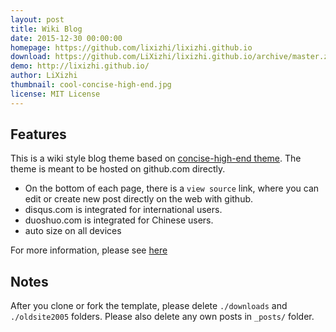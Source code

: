 ```yaml
---
layout: post
title: Wiki Blog
date: 2015-12-30 00:00:00
homepage: https://github.com/lixizhi/lixizhi.github.io
download: https://github.com/LiXizhi/lixizhi.github.io/archive/master.zip
demo: http://lixizhi.github.io/
author: LiXizhi
thumbnail: cool-concise-high-end.jpg
license: MIT License
---
```


## Features
This is a wiki style blog theme based on [concise-high-end theme](https://github.com/Gaohaoyang/gaohaoyang.github.io). 
The theme is meant to be hosted on github.com directly. 
* On the bottom of each page, there is a `view source` link, where you can edit or create new post directly on the web with github.
* disqus.com is integrated for international users.
* duoshuo.com is integrated for Chinese users.
* auto size on all devices

For more information, please see [here](http://lixizhi.github.io/about/)

## Notes
After you clone or fork the template, please delete `./downloads` and `./oldsite2005` folders. Please also delete any own posts in `_posts/` folder. 
